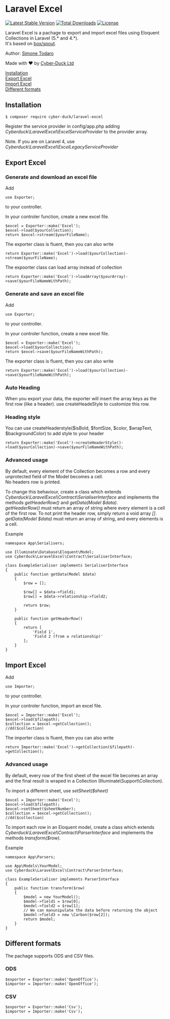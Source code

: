 # Laravel Excel  

[![Latest Stable Version](https://poser.pugx.org/cyber-duck/laravel-excel/v/stable)](https://packagist.org/packages/cyber-duck/laravel-excel)
[![Total Downloads](https://poser.pugx.org/cyber-duck/laravel-excel/downloads)](https://packagist.org/packages/cyber-duck/laravel-excel)
[![License](https://poser.pugx.org/cyber-duck/laravel-excel/license)](https://raw.githubusercontent.com/Cyber-Duck/laravel-excel/master/LICENSE)

Laravel Excel is a pachage to export and import excel files using Eloquent Collections in Laravel (5.* and 4.*).  
It's based on [box/spout](https://github.com/box/spout).

Author: [Simone Todaro](https://github.com/SimoTod)

Made with :heart: by [Cyber-Duck Ltd](http://www.cyber-duck.co.uk)

[Installation](#installation)  
[Export Excel](#export-excel)  
[Import Excel](#import-excel)  
[Different formats](#different-formats)  

## Installation 
```
$ composer require cyber-duck/laravel-excel
```

Register the service provider in config/app.php adding *Cyberduck\LaravelExcel\ExcelServiceProvider* to the provider array.

Note. If you are on Laravel 4, use *Cyberduck\LaravelExcel\ExcelLegacyServiceProvider*

## Export Excel

### Generate and download an excel file
Add  
```
use Exporter;
```  
to your controller.

In your controler function, create a new excel file.
```
$excel = Exporter::make('Excel');
$excel->load($yourCollection);  
return $excel->stream($yourFileName);  
```  

The exporter class is fluent, then you can also write  
```
return Exporter::make('Excel')->load($yourCollection)->stream($yourFileName);
```

The expoorter class can load array instead of collection
```
return Exporter::make('Excel')->loadArray($yourArray)->save($yourFileNameWithPath);
```

### Generate and save an excel file
Add  
```
use Exporter;
```  
to your controller.

In your controler function, create a new excel file.
```
$excel = Exporter::make('Excel');
$excel->load($yourCollection);  
return $excel->save($yourFileNameWithPath);  
```  

The exporter class is fluent, then you can also write  
```
return Exporter::make('Excel')->load($yourCollection)->save($yourFileNameWithPath);
```

### Auto Heading 
When you export your data, the exporter will insert the array keys as the first row (like a header). use createHeadeStyle to customize this row.

### Heading style
You can use createHeaderstyle($isBold, $fontSize, $color, $wrapText, $backgroundColor) to add style to your header
```
return Exporter::make('Excel')->createHeaderStyle()->load($yourCollection)->save($yourFileNameWithPath);
```

### Advanced usage
By default, every element of the Collection becomes a row and every unprotected field of the Model becomes a cell.  
No headers row is printed.

To change this behaviour, create a class which extends *Cyberduck\LaravelExcel\Contract\SerialiserInterface* and implements the methods *getHeaderRow()* and *getData(Model $data)*.  
*getHeaderRow()* must return an array of string where every element is a cell of the first row. To not print the header row, simply return a void array *[]*.  
*getData(Model $data)* must return an array of string, and every elements is a cell.

Example
```
namespace App\Serialisers;

use Illuminate\Database\Eloquent\Model;
use Cyberduck\LaravelExcel\Contract\SerialiserInterface;

class ExampleSerialiser implements SerialiserInterface
{
    public function getData(Model $data)
    {
        $row = [];

        $row[] = $data->field1;
        $row[] = $data->relationship->field2;

        return $row;
    }

    public function getHeaderRow()
    {
        return [
            'Field 1',
            'Field 2 (from a relationship)'
        ];
    }
}
```

## Import Excel
Add  
```
use Importer;
```  
to your controller.

In your controler function, import an excel file.
```
$excel = Importer::make('Excel');
$excel->load($filepath);  
$collection = $excel->getCollection();  
//dd($collection)
```  

The importer class is fluent, then you can also write  
```
return Importer::make('Excel')->getCollection($filepath)->getCollection();
```

### Advanced usage
By default, every row of the first sheet of the excel file becomes an array and the final result is wraped in a Collection (Illuminate\Support\Collection).  

To import a different sheet, use *setSheet($sheet)*
```
$excel = Importer::make('Excel');
$excel->load($filepath);  
$excel->setSheet($sheetNumber);  
$collection = $excel->getCollection();  
//dd($collection)
```  

To import each row in an Eloquent model, create a class which extends *Cyberduck\LaravelExcel\Contract\ParserInterface* and implements the methods *transform($row)*.  

Example
```
namespace App\Parsers;

use App\Models\YourModel;
use Cyberduck\LaravelExcel\Contract\ParserInterface;

class ExampleSerialiser implements ParserInterface
{
    public function transform($row)
    {
        $model = new YourModel();
        $model->field1 = $row[0];
        $model->field2 = $row[1];
        // We can manunipulate the data before returning the object
        $model->field3 = new \Carbon($row[2]);
        return $model;
    }
}
```

## Different formats
The pachage supports ODS and CSV files.

### ODS
```
$exporter = Exporter::make('OpenOffice');
$importer = Importer::make('OpenOffice');
```

### CSV
```
$exporter = Exporter::make('Csv');
$importer = Importer::make('Csv');
```

